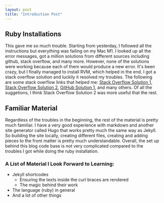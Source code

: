 ```yaml
---
layout: post
title: "Introduction Post"
---
```


## Ruby Installations

This gave me so much trouble. Starting from yesterday, I followed all the instructions but everything was failing on my Mac M1. I looked up all the error messages, got a million solutions from different sources including github, stack overflow, and many more. However, none of the solutions were working because each of them would produce a new error. It's been crazy, but I finally managed to install RVM, which helped in the end. I got a stack overflow solution and luckily it resolved my troubles. The following are some stack overflow links that helped me: [Stack Overflow Solution 1][stack-overflow1], [Stack Overflow Solution 2][stack-overflow2], [GitHub Solution 1][github], and many others. Of all the suggetions, I think Stack Overflow Solution 2 was more useful that the rest. 

## Familiar Material

Regardless of the troubles in the beginning, the rest of the material is pretty much familiar. I have a very good experience with markdown and another site  generator called Hugo that works pretty much the same way as Jekyll.  So building the site locally, creating different files, creating and adding pieces to the front matter is pretty much understandable. Overall, the set up behind this blog code base is not very complicated compared to the troubles I got while doing the ruby installation. 

### A List of Material I Look Forward to Learning:

* Jekyll shortcodes
    * Ensuring the texts inside the curl braces are rendered
    * The magic behind their work
* The language (ruby) in general
* And a lot of other things

[stack-overflow1]: https://stackoverflow.com/questions/11677771/rvm-command-not-found-mac-ox
[stack-overflow2]: https://stackoverflow.com/questions/11677771/rvm-command-not-found-mac-ox
[github]: https://github.com/rbenv/ruby-build/discussions/2178
